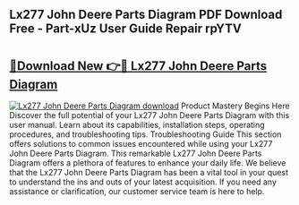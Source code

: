 ## Lx277 John Deere Parts Diagram PDF Download Free - Part-xUz User Guide Repair rpYTV

# <h2><a href="http://dfjfyv.blite.top/?on=Lx277+John+Deere+Parts+Diagram">🔗Download New 👉🔴 Lx277 John Deere Parts Diagram</a></h2>

[![Lx277 John Deere Parts Diagram download](https://i.imgur.com/lujVjoI.png)](http://dfjfyv.blite.top/?on=Lx277+John+Deere+Parts+Diagram)
Product Mastery Begins Here Discover the full potential of your Lx277 John Deere Parts Diagram with this user manual. Learn about its capabilities, installation steps, operating procedures, and troubleshooting tips. Troubleshooting Guide This section offers solutions to common issues encountered while using your Lx277 John Deere Parts Diagram. This remarkable Lx277 John Deere Parts Diagram offers a plethora of features to enhance your daily life. We believe that the Lx277 John Deere Parts Diagram has been a vital tool in your quest to understand the ins and outs of your latest acquisition. If you need any assistance or clarification, our customer service team is here to help.
